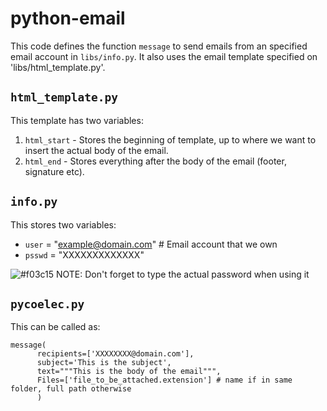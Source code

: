 # python-email
This code defines the function `message` to send emails from an specified email account in `libs/info.py`. It also uses the email template specified on 'libs/html_template.py'.

## `html_template.py`
 
This template has two variables:

1. `html_start` - Stores the beginning of template, up to where we want to insert the actual body of the email.
2. `html_end` - Stores everything after the body of the email (footer, signature etc).
 
## `info.py`

This stores two variables:

+ `user` = "example@domain.com" # Email account that we own
+ `psswd` = "XXXXXXXXXXXXX"     

![#f03c15](https://via.placeholder.com/15/f03c15/000000?text=+) NOTE: Don't forget to type the actual password when using it  


## `pycoelec.py`

This can be called as:
    
    message(
          recipients=['XXXXXXXX@domain.com'],
          subject='This is the subject',
          text="""This is the body of the email""",
          Files=['file_to_be_attached.extension'] # name if in same folder, full path otherwise 
          )

 
 
